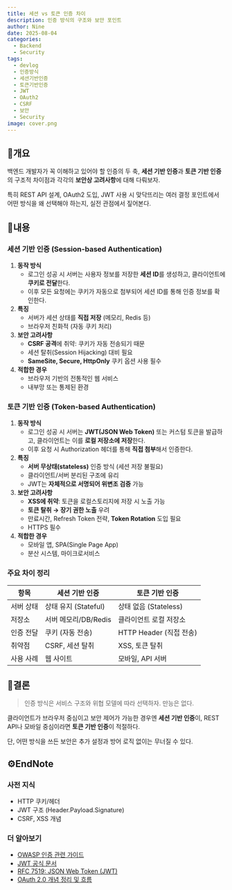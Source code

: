 ```yaml
---
title: 세션 vs 토큰 인증 차이
description: 인증 방식의 구조와 보안 포인트
author: Nine
date: 2025-08-04
categories:
  - Backend
  - Security
tags:
  - devlog
  - 인증방식
  - 세션기반인증
  - 토큰기반인증
  - JWT
  - OAuth2
  - CSRF
  - 보안
  - Security
image: cover.png
---
```

## 📌개요

백엔드 개발자가 꼭 이해하고 있어야 할 인증의 두 축, **세션 기반 인증**과 **토큰 기반 인증**의 구조적 차이점과 각각의 **보안상 고려사항**에 대해 다뤄보자.

특히 REST API 설계, OAuth2 도입, JWT 사용 시 맞닥뜨리는 여러 결정 포인트에서 어떤 방식을 왜 선택해야 하는지, 실전 관점에서 짚어본다.

## 📌내용

### 세션 기반 인증 (Session-based Authentication)

1. **동작 방식**
    - 로그인 성공 시 서버는 사용자 정보를 저장한 **세션 ID**를 생성하고, 클라이언트에 **쿠키로 전달**한다.
    - 이후 모든 요청에는 쿠키가 자동으로 첨부되어 세션 ID를 통해 인증 정보를 확인한다.
2. **특징**
    - 서버가 세션 상태를 **직접 저장** (메모리, Redis 등)
    - 브라우저 친화적 (자동 쿠키 처리)
3. **보안 고려사항**
    - **CSRF 공격**에 취약: 쿠키가 자동 전송되기 때문
    - 세션 탈취(Session Hijacking) 대비 필요
    - **SameSite, Secure, HttpOnly** 쿠키 옵션 사용 필수
4. **적합한 경우**
    - 브라우저 기반의 전통적인 웹 서비스
    - 내부망 또는 통제된 환경

### 토큰 기반 인증 (Token-based Authentication)

1. **동작 방식**
    - 로그인 성공 시 서버는 **JWT(JSON Web Token)** 또는 커스텀 토큰을 발급하고, 클라이언트는 이를 **로컬 저장소에 저장**한다.
    - 이후 요청 시 Authorization 헤더를 통해 **직접 첨부**해서 인증한다.
2. **특징**
    - **서버 무상태(stateless)** 인증 방식 (세션 저장 불필요)
    - 클라이언트/서버 분리된 구조에 유리
    - JWT는 **자체적으로 서명되어 위변조 검증** 가능
3. **보안 고려사항**
    - **XSS에 취약**: 토큰을 로컬스토리지에 저장 시 노출 가능
    - **토큰 탈취 → 장기 권한 노출** 우려
    - 만료시간, Refresh Token 전략, **Token Rotation** 도입 필요
    - HTTPS 필수
4. **적합한 경우**
    - 모바일 앱, SPA(Single Page App)
    - 분산 시스템, 마이크로서비스

### 주요 차이 정리

|항목|세션 기반 인증|토큰 기반 인증|
|---|---|---|
|서버 상태|상태 유지 (Stateful)|상태 없음 (Stateless)|
|저장소|서버 메모리/DB/Redis|클라이언트 로컬 저장소|
|인증 전달|쿠키 (자동 전송)|HTTP Header (직접 전송)|
|취약점|CSRF, 세션 탈취|XSS, 토큰 탈취|
|사용 사례|웹 사이트|모바일, API 서버|

## 🎯결론

>인증 방식은 서비스 구조와 위협 모델에 따라 선택하자. 만능은 없다.

클라이언트가 브라우저 중심이고 보안 제어가 가능한 경우엔 **세션 기반 인증**이, REST API나 모바일 중심이라면 **토큰 기반 인증**이 적절하다.

단, 어떤 방식을 쓰든 보안은 추가 설정과 방어 로직 없이는 무너질 수 있다.

## ⚙️EndNote

### 사전 지식

- HTTP 쿠키/헤더
- JWT 구조 (Header.Payload.Signature)
- CSRF, XSS 개념

### 더 알아보기

- [OWASP 인증 관련 가이드](https://cheatsheetseries.owasp.org/cheatsheets/Authentication_Cheat_Sheet.html)
- [JWT 공식 문서](https://www.jwt.io/introduction)
- [RFC 7519: JSON Web Token (JWT)](https://datatracker.ietf.org/doc/html/rfc7519)
- [OAuth 2.0 개념 정리 및 흐름](https://oauth.net/2/)